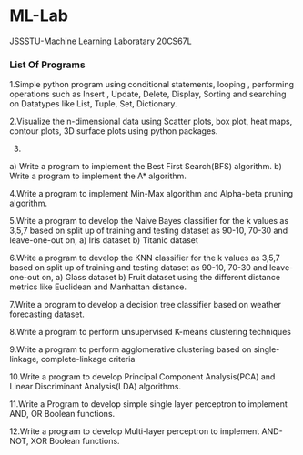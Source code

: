 # ML-Lab
JSSSTU-Machine Learning Laboratary 20CS67L

<h3>List Of Programs</h3>

1.Simple python program using conditional statements, looping , performing operations such as Insert , Update, Delete, Display, Sorting and searching on Datatypes like List, Tuple, Set, Dictionary.

2.Visualize the n-dimensional data using Scatter plots, box plot, heat maps, contour plots, 3D surface plots using python packages.

3.
  a) Write a program to implement the Best First Search(BFS) algorithm.
  b) Write a program to implement the A* algorithm.
  
4.Write a program to implement Min-Max algorithm and Alpha-beta pruning algorithm.

5.Write a program to develop the Naive Bayes classifier for the k values as 3,5,7 based on split up of training and testing dataset as 90-10, 70-30 and leave-one-out on,
  a) Iris dataset
  b) Titanic dataset

6.Write a program to develop the KNN classifier for the k values as 3,5,7 based on split up of training and testing dataset as 90-10, 70-30 and leave-one-out on,
  a) Glass dataset
  b) Fruit dataset
using the different distance metrics like Euclidean and Manhattan distance.

7.Write a program to develop a decision tree classifier based on weather forecasting dataset.

8.Write a program to perform unsupervised K-means clustering techniques

9.Write a program to perform agglomerative clustering based on single-linkage, complete-linkage criteria

10.Write a program to develop Principal Component Analysis(PCA) and Linear Discriminant Analysis(LDA) algorithms.

11.Write a Program to develop simple single layer perceptron to implement AND, OR Boolean functions.

12.Write a program to develop Multi-layer perceptron to implement AND-NOT, XOR Boolean functions.

